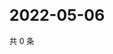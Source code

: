 # 2022-05-06

共 0 条

<!-- BEGIN WEIBO -->
<!-- 最后更新时间 Fri May 06 2022 10:28:06 GMT+0800 (China Standard Time) -->

<!-- END WEIBO -->
